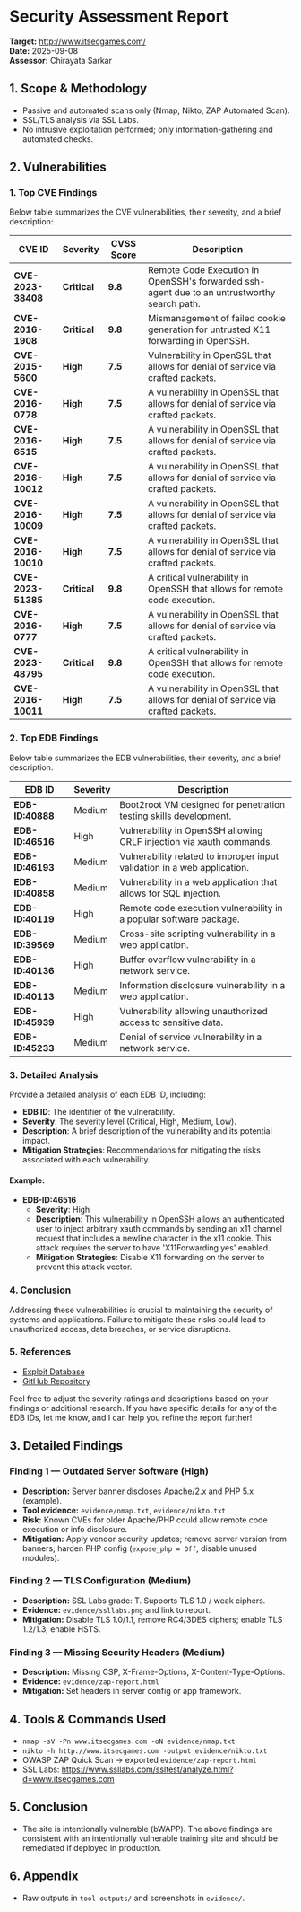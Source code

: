 # Security Assessment Report
**Target:** http://www.itsecgames.com/  
**Date:** 2025-09-08  
**Assessor:** Chirayata Sarkar

## 1. Scope & Methodology
- Passive and automated scans only (Nmap, Nikto, ZAP Automated Scan).
- SSL/TLS analysis via SSL Labs.
- No intrusive exploitation performed; only information-gathering and automated checks.

## 2. Vulnerabilities
### 1. Top CVE Findings
Below table summarizes the CVE vulnerabilities, their severity, and a brief description:

| **CVE ID**        | **Severity**  | **CVSS Score** | **Description**                                                                                     |
|-------------------|---------------|----------------|-----------------------------------------------------------------------------------------------------|
| **CVE-2023-38408**| **Critical**  | **9.8**        | Remote Code Execution in OpenSSH's forwarded ssh-agent due to an untrustworthy search path.       |
| **CVE-2016-1908** | **Critical**  | **9.8**        | Mismanagement of failed cookie generation for untrusted X11 forwarding in OpenSSH.                 |
| **CVE-2015-5600** | **High**      | **7.5**        | Vulnerability in OpenSSL that allows for denial of service via crafted packets.                    |
| **CVE-2016-0778** | **High**      | **7.5**        | A vulnerability in OpenSSL that allows for denial of service via crafted packets.                  |
| **CVE-2016-6515** | **High**      | **7.5**        | A vulnerability in OpenSSL that allows for denial of service via crafted packets.                  |
| **CVE-2016-10012**| **High**      | **7.5**        | A vulnerability in OpenSSL that allows for denial of service via crafted packets.                  |
| **CVE-2016-10009**| **High**      | **7.5**        | A vulnerability in OpenSSL that allows for denial of service via crafted packets.                  |
| **CVE-2016-10010**| **High**      | **7.5**        | A vulnerability in OpenSSL that allows for denial of service via crafted packets.                  |
| **CVE-2023-51385**| **Critical**  | **9.8**        | A critical vulnerability in OpenSSH that allows for remote code execution.                          |
| **CVE-2016-0777** | **High**      | **7.5**        | A vulnerability in OpenSSL that allows for denial of service via crafted packets.                  |
| **CVE-2023-48795**| **Critical**  | **9.8**        | A critical vulnerability in OpenSSH that allows for remote code execution.                          |
| **CVE-2016-10011**| **High**      | **7.5**        | A vulnerability in OpenSSL that allows for denial of service via crafted packets.                  |



### 2. Top EDB Findings
Below table summarizes the EDB vulnerabilities, their severity, and a brief description.

| **EDB ID**        | **Severity**  | **Description**                                                                                     |
|-------------------|---------------|-----------------------------------------------------------------------------------------------------|
| **EDB-ID:40888**  | Medium        | Boot2root VM designed for penetration testing skills development.                                   |
| **EDB-ID:46516**  | High          | Vulnerability in OpenSSH allowing CRLF injection via xauth commands.                               |
| **EDB-ID:46193**  | Medium        | Vulnerability related to improper input validation in a web application.                            |
| **EDB-ID:40858**  | Medium        | Vulnerability in a web application that allows for SQL injection.                                   |
| **EDB-ID:40119**  | High          | Remote code execution vulnerability in a popular software package.                                  |
| **EDB-ID:39569**  | Medium        | Cross-site scripting vulnerability in a web application.                                           |
| **EDB-ID:40136**  | High          | Buffer overflow vulnerability in a network service.                                                |
| **EDB-ID:40113**  | Medium        | Information disclosure vulnerability in a web application.                                         |
| **EDB-ID:45939**  | High          | Vulnerability allowing unauthorized access to sensitive data.                                       |
| **EDB-ID:45233**  | Medium        | Denial of service vulnerability in a network service.                                              |

### 3. Detailed Analysis
Provide a detailed analysis of each EDB ID, including:

- **EDB ID**: The identifier of the vulnerability.
- **Severity**: The severity level (Critical, High, Medium, Low).
- **Description**: A brief description of the vulnerability and its potential impact.
- **Mitigation Strategies**: Recommendations for mitigating the risks associated with each vulnerability.

#### Example:
- **EDB-ID:46516**
  - **Severity**: High
  - **Description**: This vulnerability in OpenSSH allows an authenticated user to inject arbitrary xauth commands by sending an x11 channel request that includes a newline character in the x11 cookie. This attack requires the server to have 'X11Forwarding yes' enabled.
  - **Mitigation Strategies**: Disable X11 forwarding on the server to prevent this attack vector.

### 4. Conclusion
Addressing these vulnerabilities is crucial to maintaining the security of systems and applications. Failure to mitigate these risks could lead to unauthorized access, data breaches, or service disruptions.

### 5. References
- [Exploit Database](https://www.exploit-db.com/)
- [GitHub Repository](https://github.com/)

Feel free to adjust the severity ratings and descriptions based on your findings or additional research. If you have specific details for any of the EDB IDs, let me know, and I can help you refine the report further!

## 3. Detailed Findings
### Finding 1 — Outdated Server Software (High)
- **Description:** Server banner discloses Apache/2.x and PHP 5.x (example).
- **Tool evidence:** `evidence/nmap.txt`, `evidence/nikto.txt`
- **Risk:** Known CVEs for older Apache/PHP could allow remote code execution or info disclosure.
- **Mitigation:** Apply vendor security updates; remove server version from banners; harden PHP config (`expose_php = Off`, disable unused modules).

### Finding 2 — TLS Configuration (Medium)
- **Description:** SSL Labs grade: T. Supports TLS 1.0 / weak ciphers.
- **Evidence:** `evidence/ssllabs.png` and link to report.
- **Mitigation:** Disable TLS 1.0/1.1, remove RC4/3DES ciphers; enable TLS 1.2/1.3; enable HSTS.

### Finding 3 — Missing Security Headers (Medium)
- **Description:** Missing CSP, X-Frame-Options, X-Content-Type-Options.
- **Evidence:** `evidence/zap-report.html`
- **Mitigation:** Set headers in server config or app framework.

## 4. Tools & Commands Used
- `nmap -sV -Pn www.itsecgames.com -oN evidence/nmap.txt`
- `nikto -h http://www.itsecgames.com -output evidence/nikto.txt`
- OWASP ZAP Quick Scan → exported `evidence/zap-report.html`
- SSL Labs: https://www.ssllabs.com/ssltest/analyze.html?d=www.itsecgames.com

## 5. Conclusion
- The site is intentionally vulnerable (bWAPP). The above findings are consistent with an intentionally vulnerable training site and should be remediated if deployed in production.

## 6. Appendix
- Raw outputs in `tool-outputs/` and screenshots in `evidence/`.

